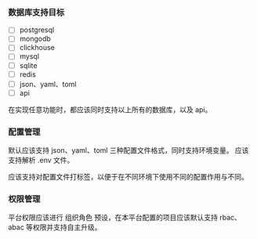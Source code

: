 ### 数据库支持目标

- [ ] postgresql
- [ ] mongodb
- [ ] clickhouse
- [ ] mysql
- [ ] sqlite
- [ ] redis
- [ ] json、yaml、toml
- [ ] api

在实现任意功能时，都应该同时支持以上所有的数据库，以及 api。

### 配置管理

默认应该支持 json、yaml、toml 三种配置文件格式，同时支持环境变量。
应该支持解析 .env 文件。

应该支持对配置文件打标签，以便于在不同环境下使用不同的配置作用与不同。

### 权限管理

平台权限应该进行 组织角色 预设，在本平台配置的项目应该默认支持 rbac、abac 等权限并支持自主升级。
